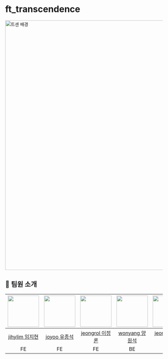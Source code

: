 # ft_transcendence

<img width="800" alt="트센 배경" src="https://github.com/authenticity-house/ft_transcendence/assets/44529556/7c029917-0d53-49a1-a8d9-b9086558a291">

## 👥  팀원 소개
|<img src="https://github.com/irenee-14.png" width="100">|<img src="https://github.com/dbwhdtjr0457.png" width=100>|<img src="https://github.com/JeongRon.png" width=100>|<img src="https://github.com/wonyangs.png" width=100>|<img src="https://github.com/mingxoxo.png" width="100">|
|:--:|:--:|:--:|:--:|:--:|
|[jihylim 임지현](https://github.com/irenee-14)|[joyoo 유종석](https://github.com/dbwhdtjr0457)|[jeongrol 이정론](https://github.com/JeongRon)|[wonyang 양원석](https://github.com/wonyangs)|[jeongmin 이정민](https://github.com/mingxoxo)|
|FE|FE|FE|BE|BE|
